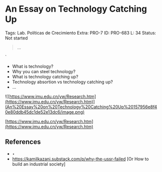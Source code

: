 # An Essay on Technology Catching Up

Tags: Lab. Políticas de Crecimiento
Extra: PRO-7
ID: PRO-683
L: 34
Status: Not started

> …
> 

`

- What is technology?
- Why you can steel technology?
- What is technology catching up?
- Technology absortion vs technology catching up?
- …

![[https://www.imu.edu.cn/yw/Research.htm](https://www.imu.edu.cn/yw/Research.htm)](An%20Essay%20on%20Technology%20Catching%20Up%20157956e8f40e80ddb45dc1de52e13dc6/image.png)

[https://www.imu.edu.cn/yw/Research.htm](https://www.imu.edu.cn/yw/Research.htm)

## References

- ‣
- https://kamilkazani.substack.com/p/why-the-ussr-failed [Or How to build an industrial society]